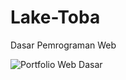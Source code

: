 # Lake-Toba
Dasar Pemrograman Web

![Portfolio Web Dasar](https://user-images.githubusercontent.com/56527725/119003568-068da800-b9b8-11eb-8cd8-06cfcc0b62a6.JPG)
